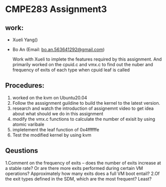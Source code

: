 # CMPE283 Assignment3

## work:
- Xueli Yang()

- Bo An (Email: bo.an.563641292@gmail.com)
  
  Work with Xueli to implete the features required by this assignment. And primarily worked on the cpuid.c and vmx.c to find out the nuber and frequency of exits of each type when cpuid leaf is called
  
## Procedures:
  1. worked on the kvm on Ubuntu20.04
  2. Follow the asssignment guildine to build the kernel to the latest version.
  3. research and watch the introduction of assignemnt video to get idea about what should we do in this assignment
  4. modify the vmx.c functions to calculate the number of exisit by using atomic varibale
  5. impletement the leaf function of 0x4ffffffe
  5. Test the modified kernel by using kvm
  
## Qeustions
  1.Comment on the frequency of exits – does the number of exits increase at a stable rate? Or are there more exits performed during certain VM operations? Approximately how many exits does a full VM boot entail? 
  2.Of the exit types defined in the SDM, which are the most frequent? Least?
